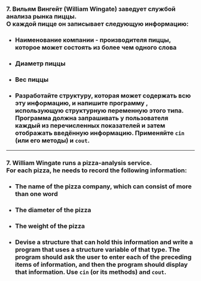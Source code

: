 ### 7. Вильям Вингейт (William Wingate) заведует службой анализа рынка пиццы.<br>О каждой пицце он записывает следующую информацию:

* ### Наименование компании - производителя пиццы, которое может состоять из более чем одного слова
* ### Диаметр пиццы
* ### Вес пиццы
* ### Разработайте структуру, которая может содержать всю эту информацию, и напишите программу , использующую структурную переменную этого типа. Программа должна запрашивать у пользователя каждый из перечисленных показателей и затем отображать введённую информацию. Применяйте `cin` (или его методы) и `cout`.

------------------------------------------------

### 7. William Wingate runs a pizza-analysis service.<br>For each pizza, he needs to record the following information:

* ### The name of the pizza company, which can consist of more than one word
* ### The diameter of the pizza
* ### The weight of the pizza
* ### Devise a structure that can hold this information and write a program that uses a structure variable of that type. The program should ask the user to enter each of the preceding items of information, and then the program should display that information. Use `cin` (or its methods) and `cout`.